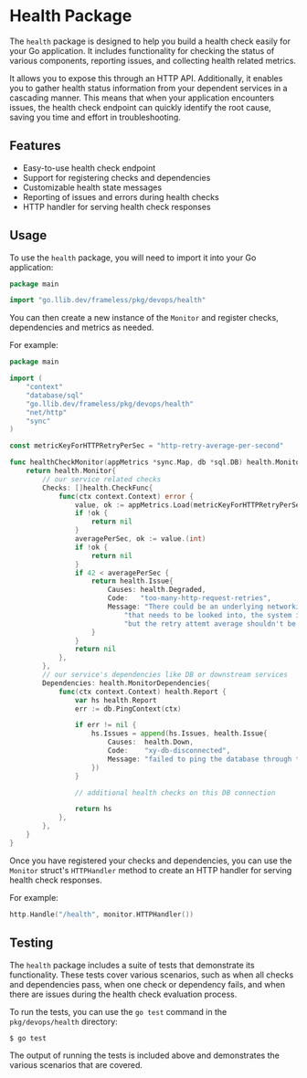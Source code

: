 # Health Package

The `health` package is designed to help you build a health check easily for your Go application.
It includes functionality for checking the status of various components, reporting issues,
and collecting health related metrics.

It allows you to expose this through an HTTP API.
Additionally, it enables you to gather health status information from your dependent services in a cascading manner.
This means that when your application encounters issues,
the health check endpoint can quickly identify the root cause,
saving you time and effort in troubleshooting.

## Features

* Easy-to-use health check endpoint
* Support for registering checks and dependencies
* Customizable health state messages
* Reporting of issues and errors during health checks
* HTTP handler for serving health check responses

## Usage

To use the `health` package, you will need to import it into your Go application:

```go
package main

import "go.llib.dev/frameless/pkg/devops/health"

```

You can then create a new instance of the `Monitor` and register checks, dependencies and metrics as needed.

For example:

```go
package main

import (
	"context"
	"database/sql"
	"go.llib.dev/frameless/pkg/devops/health"
	"net/http"
	"sync"
)

const metricKeyForHTTPRetryPerSec = "http-retry-average-per-second"

func healthCheckMonitor(appMetrics *sync.Map, db *sql.DB) health.Monitor {
	return health.Monitor{
		// our service related checks
		Checks: []health.CheckFunc{
			func(ctx context.Context) error {
				value, ok := appMetrics.Load(metricKeyForHTTPRetryPerSec)
				if !ok {
					return nil
				}
				averagePerSec, ok := value.(int)
				if !ok {
					return nil
				}
				if 42 < averagePerSec {
					return health.Issue{
						Causes: health.Degraded,
						Code:   "too-many-http-request-retries",
						Message: "There could be an underlying networking issue, " +
							"that needs to be looked into, the system is working, " +
							"but the retry attemt average shouldn't be so high",
					}
				}
				return nil
			},
		},
		// our service's dependencies like DB or downstream services
		Dependencies: health.MonitorDependencies{
			func(ctx context.Context) health.Report {
				var hs health.Report
				err := db.PingContext(ctx)

				if err != nil {
					hs.Issues = append(hs.Issues, health.Issue{
						Causes:  health.Down,
						Code:    "xy-db-disconnected",
						Message: "failed to ping the database through the connection",
					})
				}

				// additional health checks on this DB connection

				return hs
			},
		},
	}
}

```

Once you have registered your checks and dependencies,
you can use the `Monitor` struct's `HTTPHandler` method to create an HTTP handler for serving health check responses.

For example:

```go
http.Handle("/health", monitor.HTTPHandler())
```

## Testing

The `health` package includes a suite of tests that demonstrate its functionality.
These tests cover various scenarios, such as when all checks and dependencies pass,
when one check or dependency fails, and when there are issues during the health check evaluation process.

To run the tests, you can use the `go test` command in the `pkg/devops/health` directory:

```sh
$ go test
```

The output of running the tests is included above and demonstrates the various scenarios that are covered.
